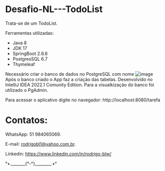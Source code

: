 # Desafio-NL---TodoList

Trata-se de um TodoList. 

Ferramentas utilizadas:

- Java 8 </br>
- JDK 17 </br>
- SpringBoot 2.6.6 </br>
- PostgresSQL 6.7 </br>
- Thymeleaf </br>

Necessário criar o banco de dados no PostgreSQL com nome ![image](https://user-images.githubusercontent.com/87920248/163726177-da57a4a0-68d7-4736-b1cb-d63c8f5032e5.png)
Após o banco criado o App faz a criação das tabelas.
Desenvolvido no IntelliJ IDEA 2022.1 Comunity Edition.
Para a visualkização do banco foi utilizado o PgAdmin.

Para acessar o aplicativo digite no navegador: http://localhost:8080/tarefa



# Contatos:

WhatsApp: 51 984065069.

E-mail: rodrigobl1@yahoo.com.br.

Linkedin: https://www.linkedin.com/in/rodrigo-blw/

°•._______{°-°}________.•°
